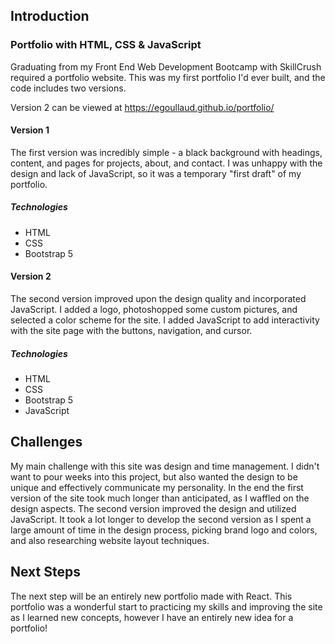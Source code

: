 ## Introduction
### Portfolio with HTML, CSS & JavaScript

Graduating from my Front End Web Development Bootcamp with SkillCrush required a portfolio website. This was my first portfolio I'd ever built, and the code includes two versions. 

Version 2 can be viewed at https://egoullaud.github.io/portfolio/

#### Version 1 
The first version was incredibly simple - a black background with headings, content, and pages for projects, about, and contact. I was unhappy with the design and lack of JavaScript, so it was a temporary "first draft" of my portfolio.

##### Technologies 
* HTML
* CSS
* Bootstrap 5

#### Version 2
The second version improved upon the design quality and incorporated JavaScript. I added a logo, photoshopped some custom pictures, and selected a color scheme for the site. I added JavaScript to add interactivity with the site page with the buttons, navigation, and cursor. 

##### Technologies
* HTML
* CSS
* Bootstrap 5
* JavaScript


## Challenges

My main challenge with this site was design and time management. I didn't want to pour weeks into this project, but also wanted the design to be unique and effectively communicate my personality. In the end the first version of the site took much longer than anticipated, as I waffled on the design aspects. The second version improved the design and utilized JavaScript. It took a lot longer to develop the second version as I spent a large amount of time in the design process, picking brand logo and colors, and also researching website layout techniques. 

## Next Steps

The next step will be an entirely new portfolio made with React. This portfolio was a wonderful start to practicing my skills and improving the site as I learned new concepts, however I have an entirely new idea for a portfolio! 
